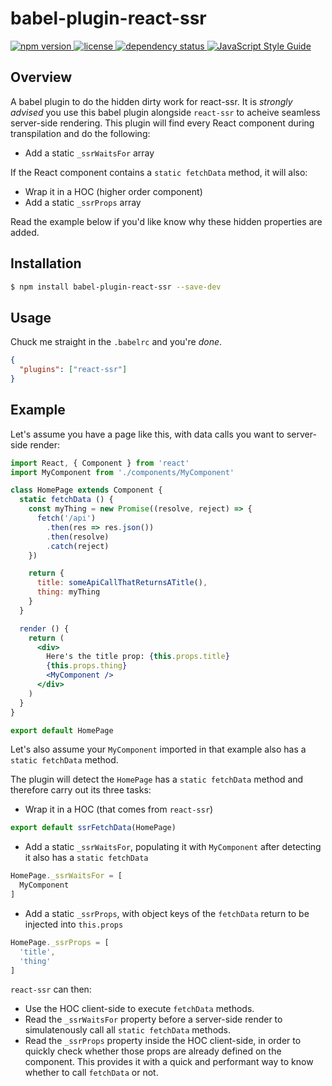 # babel-plugin-react-ssr

<a href="https://www.npmjs.com/package/babel-plugin-react-ssr">
  <img src="https://img.shields.io/npm/v/babel-plugin-react-ssr.svg" alt="npm version">
</a>
<a href="https://github.com/oayres/babel-plugin-react-ssr/blob/master/LICENSE.md">
  <img src="https://img.shields.io/npm/l/babel-plugin-react-ssr.svg" alt="license">
</a>
<a href="https://david-dm.org/oayres/babel-plugin-react-ssr">
  <img src="https://david-dm.org/oayres/babel-plugin-react-ssr/status.svg" alt="dependency status">
</a>
<a href="https://standardjs.com">
  <img src="https://img.shields.io/badge/code_style-standard-brightgreen.svg" alt="JavaScript Style Guide" />
</a>
<br>

## Overview

A babel plugin to do the hidden dirty work for react-ssr. It is _strongly advised_ you use this babel plugin alongside `react-ssr` to acheive seamless server-side rendering. This plugin will find every React component during transpilation and do the following:

- Add a static `_ssrWaitsFor` array

If the React component contains a `static fetchData` method, it will also:

- Wrap it in a HOC (higher order component)
- Add a static `_ssrProps` array

Read the example below if you'd like know why these hidden properties are added.

## Installation

```sh
$ npm install babel-plugin-react-ssr --save-dev
```

## Usage

Chuck me straight in the `.babelrc` and you're *done*.

```json
{
  "plugins": ["react-ssr"]
}
```

## Example

Let's assume you have a page like this, with data calls you want to server-side render:

```jsx
import React, { Component } from 'react'
import MyComponent from './components/MyComponent'

class HomePage extends Component {
  static fetchData () {
    const myThing = new Promise((resolve, reject) => {
      fetch('/api')
        .then(res => res.json())
        .then(resolve)
        .catch(reject)
    })

    return {
      title: someApiCallThatReturnsATitle(),
      thing: myThing
    }
  }

  render () {
    return (
      <div>
        Here's the title prop: {this.props.title}
        {this.props.thing}
        <MyComponent />
      </div>
    )
  }
}

export default HomePage
```

Let's also assume your `MyComponent` imported in that example also has a `static fetchData` method.

The plugin will detect the `HomePage` has a `static fetchData` method and therefore carry out its three tasks:

- Wrap it in a HOC (that comes from `react-ssr`)
```js
export default ssrFetchData(HomePage)
```

- Add a static `_ssrWaitsFor`, populating it with `MyComponent` after detecting it also has a `static fetchData`
```js
HomePage._ssrWaitsFor = [
  MyComponent
]
```

- Add a static `_ssrProps`, with object keys of the `fetchData` return to be injected into `this.props`
```js
HomePage._ssrProps = [
  'title',
  'thing'
]
```

`react-ssr` can then:
- Use the HOC client-side to execute `fetchData` methods.
- Read the `_ssrWaitsFor` property before a server-side render to simulatenously call all `static fetchData` methods.
- Read the `_ssrProps` property inside the HOC client-side, in order to quickly check whether those props are already defined on the component. This provides it with a quick and performant way to know whether to call `fetchData` or not.
